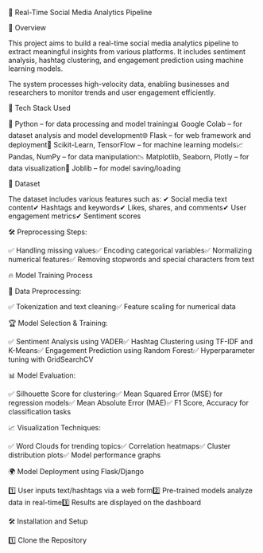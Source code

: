 🏡 Real-Time Social Media Analytics Pipeline

📌 Overview

This project aims to build a real-time social media analytics pipeline to extract meaningful insights from various platforms. It includes sentiment analysis, hashtag clustering, and engagement prediction using machine learning models.

The system processes high-velocity data, enabling businesses and researchers to monitor trends and user engagement efficiently.

🚀 Tech Stack Used

🐍 Python – for data processing and model training📊 Google Colab – for dataset analysis and model development🌐 Flask – for web framework and deployment🤖 Scikit-Learn, TensorFlow – for machine learning models📈 Pandas, NumPy – for data manipulation📉 Matplotlib, Seaborn, Plotly – for data visualization💾 Joblib – for model saving/loading

📂 Dataset

The dataset includes various features such as:
✔ Social media text content✔ Hashtags and keywords✔ Likes, shares, and comments✔ User engagement metrics✔ Sentiment scores

🛠 Preprocessing Steps:

✅ Handling missing values✅ Encoding categorical variables✅ Normalizing numerical features✅ Removing stopwords and special characters from text

🔥 Model Training Process

📌 Data Preprocessing:

✅ Tokenization and text cleaning✅ Feature scaling for numerical data

🏆 Model Selection & Training:

✅ Sentiment Analysis using VADER✅ Hashtag Clustering using TF-IDF and K-Means✅ Engagement Prediction using Random Forest✅ Hyperparameter tuning with GridSearchCV

📊 Model Evaluation:

✅ Silhouette Score for clustering✅ Mean Squared Error (MSE) for regression models✅ Mean Absolute Error (MAE)✅ F1 Score, Accuracy for classification tasks

📈 Visualization Techniques:

✅ Word Clouds for trending topics✅ Correlation heatmaps✅ Cluster distribution plots✅ Model performance graphs

🌍 Model Deployment using Flask/Django

1️⃣ User inputs text/hashtags via a web form2️⃣ Pre-trained models analyze data in real-time3️⃣ Results are displayed on the dashboard

🛠 Installation and Setup

1️⃣ Clone the Repository
